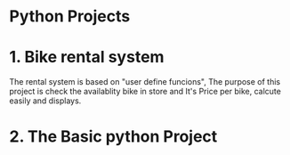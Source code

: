 # Python Projects 
# 1. Bike rental system 
The rental system is based on "user define funcions", The purpose of this project is check the availablity bike in store
and It's Price per bike, calcute easily and displays.

# 2. The Basic python Project 
